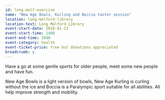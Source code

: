 ```yaml
---
id: long-melf-exercise
name: "New Age Bowls, Kurling and Boccia taster session"
location: long-melford-library
location-text: Long Melford Library
event-start-date: 2018-01-13
event-start-time: 1400
event-end-time: 1600
event-category: health
event-ticket-price: free but donations appreciated
breadcrumb: y
---
```


Have a go at some gentle sports for older people, meet some new people and have fun.

New Age Bowls is a light version of bowls, New Age Kurling is curling without the ice and Boccia is a Paralympic sport suitable for all abilities. All help improve strength and mobility.
